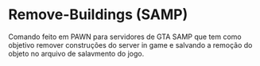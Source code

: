 # Remove-Buildings (SAMP)
Comando feito em PAWN para servidores de GTA SAMP que tem como objetivo remover construções do server in game e salvando a remoção do objeto no arquivo de salavmento do jogo.
